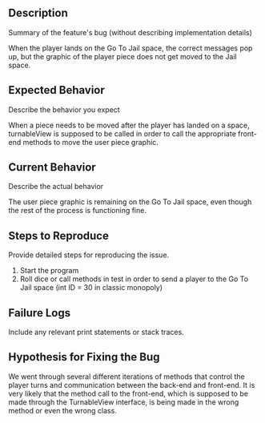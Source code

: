 ## Description

Summary of the feature's bug (without describing implementation details)

When the player lands on the Go To Jail space, the correct messages pop up, but the graphic of the player piece does not get moved to the Jail space.

## Expected Behavior

Describe the behavior you expect

When a piece needs to be moved after the player has landed on a space, turnableView is supposed to be called in order to call the appropriate front-end methods 
to move the user piece graphic.

## Current Behavior

Describe the actual behavior

The user piece graphic is remaining on the Go To Jail space, even though the rest of the process is functioning fine.

## Steps to Reproduce

Provide detailed steps for reproducing the issue.

 1. Start the program
 1. Roll dice or call methods in test in order to send a player to the Go To Jail space (int ID = 30 in classic monopoly)

## Failure Logs

Include any relevant print statements or stack traces.

## Hypothesis for Fixing the Bug

We went through several different iterations of methods that control the player turns and communication between the back-end and front-end. It is very likely that the 
method call to the front-end, which is supposed to be made through the TurnableView interface, is being made in the wrong method or even the wrong class.
